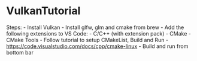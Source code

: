 # VulkanTutorial
Steps: 
    - Install Vulkan
    - Install glfw, glm and cmake from brew
    - Add the following extensions to VS Code:
        - C/C++ (with extension pack)
        - CMake
        - CMake Tools 
    - Follow tutorial to setup CMakeList, Build and Run
        - https://code.visualstudio.com/docs/cpp/cmake-linux
    - Build and run from bottom bar
